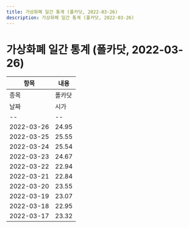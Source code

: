 ```yaml
---
title: 가상화폐 일간 통계 (폴카닷, 2022-03-26)
description: 가상화폐 일간 통계 (폴카닷, 2022-03-26)
---
```


가상화폐 일간 통계 (폴카닷, 2022-03-26)
===

|항목|내용|
|--|--|
|종목|폴카닷||마켓|KRW-DOT||종류|일 단위 캔들||기간|2022-03-17T09:00:00 - 2022-03-26T09:00:00|
|날짜|시가|저가|고가|종가|비고|
|--|--|--|--|--|--|
|2022-03-26|24.95|24.57|25.07|24.67|    |
|2022-03-25|25.55|24.81|25.69|24.96|    |
|2022-03-24|25.54|24.73|25.87|25.55|    |
|2022-03-23|24.67|24.21|25.73|25.5|    |
|2022-03-22|22.94|22.87|25.05|24.73|    |
|2022-03-21|22.84|22.62|23.25|22.91|    |
|2022-03-20|23.55|22.5|23.62|22.81|    |
|2022-03-19|23.07|22.99|23.99|23.55|    |
|2022-03-18|22.95|22.35|23.27|23.06|    |
|2022-03-17|23.32|22.81|23.73|22.95|    |
